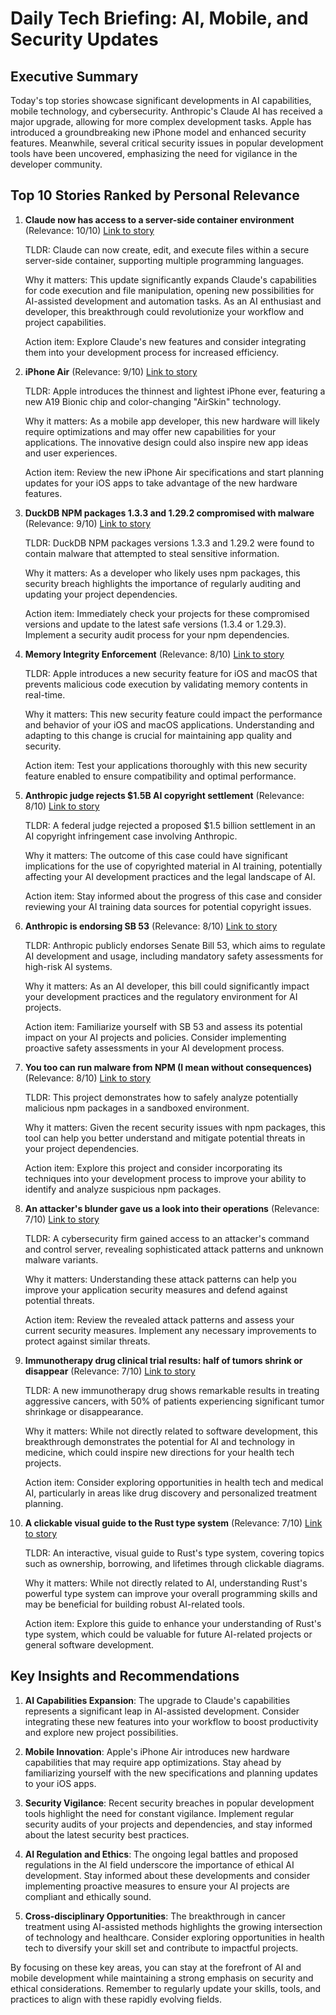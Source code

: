 # Daily Tech Briefing: AI, Mobile, and Security Updates

## Executive Summary

Today's top stories showcase significant developments in AI capabilities, mobile technology, and cybersecurity. Anthropic's Claude AI has received a major upgrade, allowing for more complex development tasks. Apple has introduced a groundbreaking new iPhone model and enhanced security features. Meanwhile, several critical security issues in popular development tools have been uncovered, emphasizing the need for vigilance in the developer community.

## Top 10 Stories Ranked by Personal Relevance

1. **Claude now has access to a server-side container environment** (Relevance: 10/10)
   [Link to story](https://www.anthropic.com/news/create-files)
   
   TLDR: Claude can now create, edit, and execute files within a secure server-side container, supporting multiple programming languages.
   
   Why it matters: This update significantly expands Claude's capabilities for code execution and file manipulation, opening new possibilities for AI-assisted development and automation tasks. As an AI enthusiast and developer, this breakthrough could revolutionize your workflow and project capabilities.

   Action item: Explore Claude's new features and consider integrating them into your development process for increased efficiency.

2. **iPhone Air** (Relevance: 9/10)
   [Link to story](https://www.apple.com/newsroom/2025/09/introducing-iphone-air-a-powerful-new-iphone-with-a-breakthrough-design/)
   
   TLDR: Apple introduces the thinnest and lightest iPhone ever, featuring a new A19 Bionic chip and color-changing "AirSkin" technology.
   
   Why it matters: As a mobile app developer, this new hardware will likely require optimizations and may offer new capabilities for your applications. The innovative design could also inspire new app ideas and user experiences.

   Action item: Review the new iPhone Air specifications and start planning updates for your iOS apps to take advantage of the new hardware features.

3. **DuckDB NPM packages 1.3.3 and 1.29.2 compromised with malware** (Relevance: 9/10)
   [Link to story](https://github.com/duckdb/duckdb-node/security/advisories/GHSA-w62p-hx95-gf2c)
   
   TLDR: DuckDB NPM packages versions 1.3.3 and 1.29.2 were found to contain malware that attempted to steal sensitive information.
   
   Why it matters: As a developer who likely uses npm packages, this security breach highlights the importance of regularly auditing and updating your project dependencies.

   Action item: Immediately check your projects for these compromised versions and update to the latest safe versions (1.3.4 or 1.29.3). Implement a security audit process for your npm dependencies.

4. **Memory Integrity Enforcement** (Relevance: 8/10)
   [Link to story](https://security.apple.com/blog/memory-integrity-enforcement/)
   
   TLDR: Apple introduces a new security feature for iOS and macOS that prevents malicious code execution by validating memory contents in real-time.
   
   Why it matters: This new security feature could impact the performance and behavior of your iOS and macOS applications. Understanding and adapting to this change is crucial for maintaining app quality and security.

   Action item: Test your applications thoroughly with this new security feature enabled to ensure compatibility and optimal performance.

5. **Anthropic judge rejects $1.5B AI copyright settlement** (Relevance: 8/10)
   [Link to story](https://news.bloomberglaw.com/ip-law/anthropic-judge-blasts-copyright-pact-as-nowhere-close-to-done)
   
   TLDR: A federal judge rejected a proposed $1.5 billion settlement in an AI copyright infringement case involving Anthropic.
   
   Why it matters: The outcome of this case could have significant implications for the use of copyrighted material in AI training, potentially affecting your AI development practices and the legal landscape of AI.

   Action item: Stay informed about the progress of this case and consider reviewing your AI training data sources for potential copyright issues.

6. **Anthropic is endorsing SB 53** (Relevance: 8/10)
   [Link to story](https://www.anthropic.com/news/anthropic-is-endorsing-sb-53)
   
   TLDR: Anthropic publicly endorses Senate Bill 53, which aims to regulate AI development and usage, including mandatory safety assessments for high-risk AI systems.
   
   Why it matters: As an AI developer, this bill could significantly impact your development practices and the regulatory environment for AI projects.

   Action item: Familiarize yourself with SB 53 and assess its potential impact on your AI projects and policies. Consider implementing proactive safety assessments in your AI development process.

7. **You too can run malware from NPM (I mean without consequences)** (Relevance: 8/10)
   [Link to story](https://github.com/naugtur/running-qix-malware)
   
   TLDR: This project demonstrates how to safely analyze potentially malicious npm packages in a sandboxed environment.
   
   Why it matters: Given the recent security issues with npm packages, this tool can help you better understand and mitigate potential threats in your project dependencies.

   Action item: Explore this project and consider incorporating its techniques into your development process to improve your ability to identify and analyze suspicious npm packages.

8. **An attacker's blunder gave us a look into their operations** (Relevance: 7/10)
   [Link to story](https://www.huntress.com/blog/rare-look-inside-attacker-operation)
   
   TLDR: A cybersecurity firm gained access to an attacker's command and control server, revealing sophisticated attack patterns and unknown malware variants.
   
   Why it matters: Understanding these attack patterns can help you improve your application security measures and defend against potential threats.

   Action item: Review the revealed attack patterns and assess your current security measures. Implement any necessary improvements to protect against similar threats.

9. **Immunotherapy drug clinical trial results: half of tumors shrink or disappear** (Relevance: 7/10)
   [Link to story](https://www.rockefeller.edu/news/38120-immunotherapy-drug-eliminates-aggressive-cancers-in-clinical-trial/)
   
   TLDR: A new immunotherapy drug shows remarkable results in treating aggressive cancers, with 50% of patients experiencing significant tumor shrinkage or disappearance.
   
   Why it matters: While not directly related to software development, this breakthrough demonstrates the potential for AI and technology in medicine, which could inspire new directions for your health tech projects.

   Action item: Consider exploring opportunities in health tech and medical AI, particularly in areas like drug discovery and personalized treatment planning.

10. **A clickable visual guide to the Rust type system** (Relevance: 7/10)
    [Link to story](https://rustcurious.com/elements/)
    
    TLDR: An interactive, visual guide to Rust's type system, covering topics such as ownership, borrowing, and lifetimes through clickable diagrams.
    
    Why it matters: While not directly related to AI, understanding Rust's powerful type system can improve your overall programming skills and may be beneficial for building robust AI-related tools.

    Action item: Explore this guide to enhance your understanding of Rust's type system, which could be valuable for future AI-related projects or general software development.

## Key Insights and Recommendations

1. **AI Capabilities Expansion**: The upgrade to Claude's capabilities represents a significant leap in AI-assisted development. Consider integrating these new features into your workflow to boost productivity and explore new project possibilities.

2. **Mobile Innovation**: Apple's iPhone Air introduces new hardware capabilities that may require app optimizations. Stay ahead by familiarizing yourself with the new specifications and planning updates to your iOS apps.

3. **Security Vigilance**: Recent security breaches in popular development tools highlight the need for constant vigilance. Implement regular security audits of your projects and dependencies, and stay informed about the latest security best practices.

4. **AI Regulation and Ethics**: The ongoing legal battles and proposed regulations in the AI field underscore the importance of ethical AI development. Stay informed about these developments and consider implementing proactive measures to ensure your AI projects are compliant and ethically sound.

5. **Cross-disciplinary Opportunities**: The breakthrough in cancer treatment using AI-assisted methods highlights the growing intersection of technology and healthcare. Consider exploring opportunities in health tech to diversify your skill set and contribute to impactful projects.

By focusing on these key areas, you can stay at the forefront of AI and mobile development while maintaining a strong emphasis on security and ethical considerations. Remember to regularly update your skills, tools, and practices to align with these rapidly evolving fields.